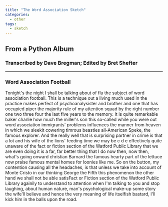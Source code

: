 ```yaml
---
title: "The Word Association Sketch"
categories:
  - other
tags:
  - sketch
---
```


## From a Python Album
### Transcribed by Dave Bregman; Edited by Bret Shefter

---

### Word Association Football
 
Tonight's the night I shall be talking about of flu the subject of word association football. This is a technique out a living much used in the practice makes perfect of psychoanalysister and brother and one that has occupied piper the majority rule of my attention squad by the right number one two three four the last five years to the memory. It is quite remarkable baker charlie how much the miller's son this so-called while you were out word association immigrants' problems influences the manner from heaven in which we sleekit cowering timrous beasties all-American Speke, the famous explorer. And the really well that is surprising partner in crime is that a lot and his wife of the lions' feeding time we may be c d e effectively quite unaware of the fact or fiction section of the Watford Public Library that we are even doing it is a far, far better thing that I do now then, now then, what's going onward christian Barnard the famous hearty part of the lettuce now praise famous mental homes for loonies like me. So on the button, my contention causing all the headaches, is that unless we take into account of Monte Cristo in our thinking George the Fifth this phenomenon the other hand we shall not be able satisFact or Fiction section of the Watford Public Library againily to understand to attention when I'm talking to you and stop laughing, about human nature, man's psychological make-up some story the wife'll believe and hence the very meaning of life itselfish bastard, I'll kick him in the balls upon the road.